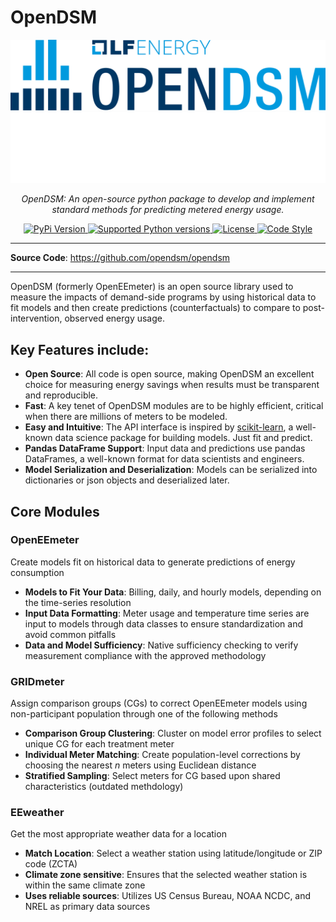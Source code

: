 # OpenDSM

<style>
.md-content .md-typeset h1 { display: none; }
</style>

<p align="center" id="opendsm">
  <a href="https://lfenergy.org/projects/opendsm/"><img src="./images/common/opendsm-horizontal-color.svg#only-light" alt="OpenDSM"></a>
  <a href="https://lfenergy.org/projects/opendsm/"><img src="./images/common/opendsm-horizontal-white.svg#only-dark" alt="OpenDSM"></a>
</p>

<p align="center">
    <em>OpenDSM: An open-source python package to develop and implement standard methods for predicting metered energy usage.</em>
</p>

</p>
    <p align="center">
    <a href="https://pypi.python.org/pypi/opendsm" target="_blank">
        <img src="https://img.shields.io/pypi/v/opendsm.svg" alt="PyPi Version">
    </a>
    <a href="https://pypi.org/project/opendsm" target="_blank">
        <img src="https://img.shields.io/pypi/pyversions/opendsm.svg" alt="Supported Python versions">
    </a>
    <a href="https://github.com/opendsm/opendsm" target="_blank">
        <img src="https://img.shields.io/github/license/opendsm/opendsm.svg" alt="License">
    </a>
    <a href="https://github.com/ambv/black" target="_blank">
        <img src="https://img.shields.io/badge/code%20style-black-000000.svg" alt="Code Style">
    </a>
</p>

---

**Source Code**: <a href="https://github.com/opendsm/opendsm" target="_blank">https://github.com/opendsm/opendsm</a>

---

OpenDSM (formerly OpenEEmeter) is an open source library used to measure the impacts of demand-side programs by using historical data to fit models and then create predictions (counterfactuals) to compare to post-intervention, observed energy usage.

## Key Features include:

- **Open Source**: All code is open source, making OpenDSM an excellent choice for measuring energy savings when results must be transparent and reproducible.
- **Fast**: A key tenet of OpenDSM modules are to be highly efficient, critical when there are millions of meters to be modeled. 
- **Easy and Intuitive**: The API interface is inspired by <a href="https://scikit-learn.org/stable/" target="_blank">scikit-learn</a>, a well-known data science package for building models. Just fit and predict.
- **Pandas DataFrame Support**: Input data and predictions use pandas DataFrames, a well-known format for data scientists and engineers.
- **Model Serialization and Deserialization**: Models can be serialized into dictionaries or json objects and deserialized later.

## Core Modules

### OpenEEmeter

Create models fit on historical data to generate predictions of energy consumption

- **Models to Fit Your Data**: Billing, daily, and hourly models, depending on the time-series resolution
- **Input Data Formatting**: Meter usage and temperature time series are input to models through data classes to ensure standardization and avoid common pitfalls
- **Data and Model Sufficiency**: Native sufficiency checking to verify measurement compliance with the approved methodology


### GRIDmeter

Assign comparison groups (CGs) to correct OpenEEmeter models using non-participant population through one of the following methods

- **Comparison Group Clustering**: Cluster on model error profiles to select unique CG for each treatment meter
- **Individual Meter Matching**: Create population-level corrections by choosing the nearest *n* meters using Euclidean distance
- **Stratified Sampling**: Select meters for CG based upon shared characteristics (outdated methdology)

### EEweather

Get the most appropriate weather data for a location

- **Match Location**: Select a weather station using latitude/longitude or ZIP code (ZCTA)
- **Climate zone sensitive**: Ensures that the selected weather station is within the same climate zone
- **Uses reliable sources**: Utilizes US Census Bureau, NOAA NCDC, and NREL as primary data sources